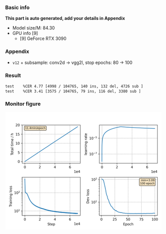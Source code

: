 ### Basic info

**This part is auto generated, add your details in Appendix**

* Model size/M: 84.30
* GPU info \[9\]
  * \[9\] GeForce RTX 3090

### Appendix

* `v12` + subsample: conv2d -> vgg2l, stop epochs: 80 -> 100

### Result
```
test    %CER 4.77 [4998 / 104765, 140 ins, 132 del, 4726 sub ]
test    %CER 3.41 [3575 / 104765, 79 ins, 116 del, 3380 sub ]
```

### Monitor figure
![monitor](./monitor.png)
